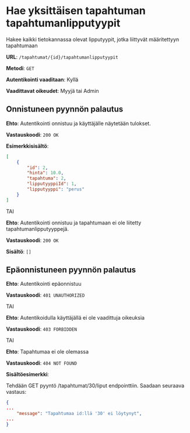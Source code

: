 # Hae yksittäisen tapahtuman tapahtumanlipputyypit

Hakee kaikki tietokannassa olevat lipputyypit, jotka liittyvät määritettyyn tapahtumaan

__URL__: `/tapahtumat/{id}/tapahtumanlipputyypit`

__Metodi__: `GET`

__Autentikointi vaaditaan__: Kyllä

__Vaadittavat oikeudet__: Myyjä tai Admin

## Onnistuneen pyynnön palautus

__Ehto__: Autentikointi onnistuu ja käyttäjälle näytetään tulokset.

__Vastauskoodi__: `200 OK`

__Esimerkkisisältö__:
```json
[
    {
        "id": 2,
        "hinta": 10.0,
        "tapahtuma": 2,
        "lipputyyppiId": 1,
        "lipputyyppi": "perus"
    }
]
```

TAI

__Ehto__: Autentikointi onnistuu ja tapahtumaan ei ole liitetty tapahtumanlipputyyppejä.

__Vastauskoodi__: `200 OK`

__Sisältö__: `[]`

## Epäonnistuneen pyynnön palautus

__Ehto__: Autentikointi epäonnistuu

__Vastauskoodi__: `401 UNAUTHORIZED`

TAI

__Ehto__: Autentikoidulla käyttäjällä ei ole vaadittuja oikeuksia

__Vastauskoodi__: `403 FORBIDDEN`

TAI

__Ehto__: Tapahtumaa ei ole olemassa

__Vastauskoodi__: `404 NOT FOUND`

__Sisältöesimerkki__: 

Tehdään GET pyyntö /tapahtumat/30/liput endpointtiin. Saadaan seuraava vastaus:

```json
{
...
    "message": "Tapahtumaa id:llä '30' ei löytynyt",
...
}
```
